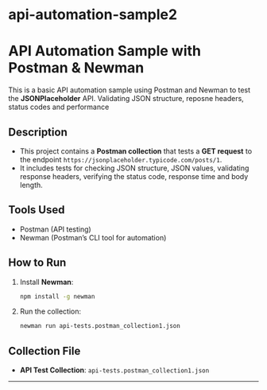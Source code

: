 # api-automation-sample2
# API Automation Sample with Postman & Newman

This is a basic API automation sample using Postman and Newman to test the **JSONPlaceholder** API.
Validating JSON structure, reposne headers, status codes and performance

##  Description

- This project contains a **Postman collection** that tests a **GET request** to the endpoint `https://jsonplaceholder.typicode.com/posts/1`.
- It includes tests for checking JSON structure, JSON values, validating response headers, verifying the status code, response time and body length.

##  Tools Used

- Postman (API testing)
- Newman (Postman’s CLI tool for automation)

##  How to Run

1. Install **Newman**:
    ```bash
    npm install -g newman
    ```
2. Run the collection:
    ```bash
    newman run api-tests.postman_collection1.json
    ```

##  Collection File

- **API Test Collection**: `api-tests.postman_collection1.json`

---
